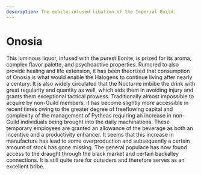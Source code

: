 ```yaml
---
description: The eonite-infused libation of the Imperial Guild.
---
```


# Onosia

This luminous liquor, infused with the purest Eonite, is prized for its aroma, complex flavor palette, and psychoactive properties. Rumored to also provide healing and life extension, it has been theorized that consumption of Onosia is what would enable the Halogens to continue living after nearly a century. It is also widely circulated that the Nocturne imbibe the drink with great regularity and quantity as well, which aids them in avoiding injury and grants them exceptional tactical prowess. Traditionally almost impossible to acquire by non-Guild members, it has become slightly more accessible in recent times owing to the greater degree of freeflowing capital and complexity of the management of Pytheas requiring an increase in non-Guild individuals being brought into the daily machinations. These temporary employees are granted an allowance of the beverage as both an incentive and a productivity enhancer. It seems that this increase in manufacture has lead to some overproduction and subsequently a certain amount of stock has gone missing. The general populace has now found access to the draught through the black market and certain backalley connections. It is still quite rare for outsiders and therefore serves as an excellent bribe.
